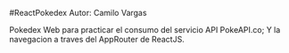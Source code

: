 #ReactPokedex
Autor: Camilo Vargas

Pokedex Web para practicar el consumo del servicio API PokeAPI.co;
Y la navegacion a traves del AppRouter de ReactJS.
